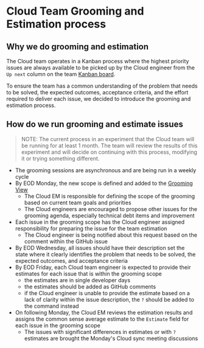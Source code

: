 # Cloud Team Grooming and Estimation process

## Why we do grooming and estimation

The Cloud team operates in a Kanban process where the highest priority issues are always available to be picked up by the Cloud engineer from the `Up next` column on the team [Kanban board](https://github.com/orgs/sourcegraph/projects/264/views/9).

To ensure the team has a common understanding of the problem that needs to be solved, the expected outcomes, acceptance criteria, and the effort required to deliver each issue, we decided to introduce the grooming and estimation process.

## How do we run grooming and estimate issues

> NOTE: The current process in an experiment that the Cloud team will be running for at least 1 month. The team will review the results of this experiment and will decide on continuing with this process, modifying it or trying something different.

- The grooming sessions are asynchronous and are being run in a weekly cycle
- By EOD Monday, the new scope is defined and added to the [Grooming View](https://github.com/orgs/sourcegraph/projects/264/views/14)
  - The Cloud EM is responsible for defining the scope of the grooming based on current team goals and priorities
  - The Cloud engineers are encouraged to propose other issues for the grooming agenda, especially technical debt items and improvement
- Each issue in the grooming scope has the Cloud engineer assigned responsibility for preparing the issue for the team estimation
  - The Cloud engineer is being notified about this request based on the comment within the GitHub issue
- By EOD Wednesday, all issues should have their description set the state where it clearly identifies the problem that needs to be solved, the expected outcomes, and acceptance criteria
- By EOD Friday, each Cloud team engineer is expected to provide their estimates for each issue that is within the grooming scope
  - the estimates are in single developer days
  - the estimates should be added as GitHub comments
  - if the Cloud engineer is unable to provide the estimate based on a lack of clarity within the issue description, the `?` should be added to the command instead
- On following Monday, the Cloud EM reviews the estimation results and assigns the common sense average estimate to the `Estimate` field for each issue in the grooming scope
  - The issues with significant differences in estimates or with `?` estimates are brought the Monday's Cloud sync meeting discussions
